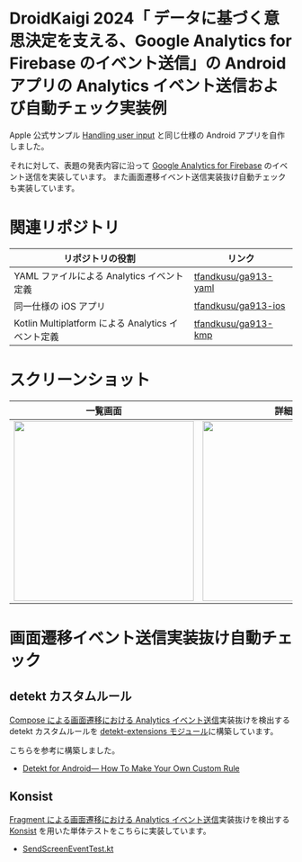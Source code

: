 # DroidKaigi 2024「 データに基づく意思決定を支える、Google Analytics for Firebase のイベント送信」の Android アプリの Analytics イベント送信および自動チェック実装例

Apple 公式サンプル [Handling user input](https://developer.apple.com/tutorials/swiftui/handling-user-input) と同じ仕様の Android アプリを自作しました。

それに対して、表題の発表内容に沿って [Google Analytics for Firebase](https://firebase.google.com/docs/analytics) のイベント送信を実装しています。
また画面遷移イベント送信実装抜け自動チェックも実装しています。

# 関連リポジトリ

| リポジトリの役割 | リンク |
| --- | --- |
| YAML ファイルによる Analytics イベント定義 | [tfandkusu/ga913-yaml](https://github.com/tfandkusu/ga913-yaml) |
| 同一仕様の iOS アプリ |[tfandkusu/ga913-ios](https://github.com/tfandkusu/ga913-ios) |
| Kotlin Multiplatform による Analytics イベント定義 | [tfandkusu/ga913-kmp](https://github.com/tfandkusu/ga913-kmp) |


# スクリーンショット

| 一覧画面 | 詳細画面 |
| --- | --- |
| <img src="https://github.com/user-attachments/assets/80772025-30d1-4487-b333-f431424bd4c8" width="320"> | <img src="https://github.com/user-attachments/assets/be857fd4-d063-4816-a1bc-910d3cb0a8dc" width="320"> |

# 画面遷移イベント送信実装抜け自動チェック

## detekt カスタムルール

[Compose による画面遷移における Analytics イベント送信](https://github.com/tfandkusu/ga913-android/blob/921353f3651e48a59139d0b3a5ef8642861922ce/app/src/main/java/com/tfandkusu/ga913android/ui/detail/LandmarkDetailScreen.kt#L59)実装抜けを検出する detekt カスタムルールを [detekt-extensions モジュール](https://github.com/tfandkusu/ga913-android/tree/main/detekt-extensions)に構築しています。

こちらを参考に構築しました。

- [Detekt for Android— How To Make Your Own Custom Rule](https://medium.com/@emrekoc/detekt-for-android-how-to-make-your-own-custom-rule-2861eb60e4ba)


## Konsist

[Fragment による画面遷移における Analytics イベント送信](https://github.com/tfandkusu/ga913-android/blob/921353f3651e48a59139d0b3a5ef8642861922ce/app/src/main/java/com/tfandkusu/ga913android/ui/list/LandmarkListFragment.kt#L52)実装抜けを検出する [Konsist](https://github.com/LemonAppDev/konsist/) を用いた単体テストをこちらに実装しています。

- [SendScreenEventTest.kt](https://github.com/tfandkusu/ga913-android/blob/main/app/src/test/java/com/tfandkusu/ga913android/ui/SendScreenEventTest.kt)
